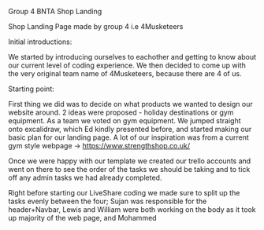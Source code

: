 Group 4 BNTA Shop Landing 

Shop Landing Page made by group 4 i.e 4Musketeers


Initial introductions:

We started by introducing ourselves to eachother and getting to know about our current level of coding experience.
We then decided to come up with the very original team name of 4Musketeers, because there are 4 of us.

Starting point:

First thing we did was to decide on what products we wanted to design our website around. 2 ideas were proposed - holiday destinations or gym equipment. As a team we voted on gym equipment.
We jumped straight onto excalidraw, which Ed kindly presented before, and started making our basic plan for our landing page.
A lot of our inspiration was from a current gym style webpage -> https://www.strengthshop.co.uk/

Once we were happy with our template we created our trello accounts and went on there to see the order of the tasks we should be taking and to tick off any admin tasks we had already completed.

Right before starting our LiveShare coding we made sure to split up the tasks evenly between the four; Sujan was responsible for the header+Navbar, Lewis and William were both working on the body as it took up majority of the web page, and Mohammed
